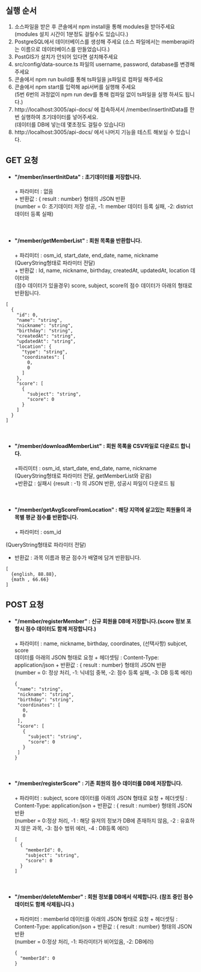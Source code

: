 ## 실행 순서
1. 소스파일을 받은 후 콘솔에서 npm install을 통해 modules을 받아주세요
</br> (modules 설치 시간이 1분정도 걸릴수도 있습니다.)
2. PostgreSQL에서 데이터베이스를 생성해 주세요 (소스 파일에서는 memberapi라는 이름으로 데이터베이스를 만들었습니다.)
3. PostGIS가 설치가 안되어 있다면 설치해주세요
4. src/config/data-source.ts 파일의 username, password, database를 변경해 주세요
5. 콘솔에서 npm run build를 통해 ts파일을 js파일로 컴파일 해주세요  
6. 콘솔에서 npm start를 입력해 api서버를 실행해 주세요
   </br>(5번 6번의 과정없이 npm run dev를 통해 컴파일 없이 ts파일을 실행 하셔도 됩니다.)
7. http://localhost:3005/api-docs/ 에 접속하셔서 /member/insertInitData를 한번 실행하여 초기데이터를 넣어주세요.
  </br>(데이터를 DB에 넣는데 몇초정도 걸릴수 있습니다)
8. http://localhost:3005/api-docs/ 에서 나머지 기능을 테스트 해보실 수 있습니다.


## GET 요청
* <h4>"/member/insertInitData" : 초기데이터를 저장합니다.</h4>
  + 파라미터 : 없음</br>
  + 반환값 : { result : number} 형태의 JSON 반환</br>
    (number = 0: 초기데이터 저장 성공, -1: member 데이터 등록 실패, -2: district 데이터 등록 실패)
</br>

* <h4>"/member/getMemberList" : 회원 목록을 반환합니다.</h4>
  + 파리미터 : osm_id, start_date, end_date, name, nickname</br>
    (QueryString형태로 파라미터 전달)</br>
  + 반환값 : Id, name, nickname, birthday, createdAt, updatedAt, location 데이터와 </br>(점수 데이터가 있을경우) score, subject, score의 점수 데이터가 아래의 형태로 반환됩니다.</br>
```
[
  {
    "id": 0,
    "name": "string",
    "nickname": "string",
    "birthday": "string",
    "createdAt": "string",
    "updatedAt": "string",
    "location": {
      "type": "string",
      "coordinates": [
        0,
        0
      ]
    },
    "score": [
      {
        "subject": "string",
        "score": 0
      }
    ]
  }
]
```
</br>

* <h4>"/member/downloadMemberList" : 회원 목록을 CSV파일로 다운로드 합니다.</h4>
  +파리미터 : osm_id, start_date, end_date, name, nickname</br>
    (QueryString형태로 파라미터 전달, getMemberList와 같음)</br>
  +반환값 : 실패시 {result : -1} 의 JSON 반환, 성공시 파일이 다운로드 됨

</br>

* <h4>"/member/getAvgScoreFromLocation" : 해당 지역에 살고있는 회원들의 과목별 평균 점수를 반환합니다. </h4>
  + 파라미터 : osm_id</br>
(QueryString형태로 파라미터 전달)</br>
  + 반환값 : 과목 이름과 평균 점수가 배열에 담겨 반환됩니다.</br>
  
  ```
  [
    {english, 88.88},
    {math , 66.66}
  ]
  ```

## POST 요청

* <h4>"/member/registerMember" : 신규 회원을 DB에 저장합니다.(score 정보 포함시 점수 데이터도 함께 저장합니다.)</h4>
  + 파라미터 : name, nickname, birthday, coordinates, (선택사항) subjcet, score</br> 데이터를 아래의 JSON 형태로 요청
  + 헤더셋팅 : Content-Type: application/json
  + 반환값 : { result : number} 형태의 JSON 반환 </br>
  (number = 0: 정상 처리, -1: 닉네임 중복, -2: 점수 등록 실패, -3: DB 등록 에러)</br>
  
   ```
  {
    "name": "string",
    "nickname": "string",
    "birthday": "string",
    "coordinates": [
      0,
      0
    ],
    "score": [
      {
        "subject": "string",
        "score": 0
      }
    ]
  }
   ```
   </br>
* <h4>"/member/registerScore" : 기존 회원의 점수 데이터를 DB에 저장합니다. </h4>
  + 파라미터 : subject, score 데이터를 아래의 JSON 형태로 요청
  + 헤더셋팅 : Content-Type: application/json
  + 반환값 : { result : number} 형태의 JSON 반환</br>
    (number = 0:정상 처리, -1 : 해당 유저의 정보가 DB에 존재하지 않음, -2 : 유효하지 않은 과목, -3: 점수 범위 에러, -4 : DB등록 에러)</br>
    
  ```
  [
    {
      "memberId": 0,
      "subject": "string",
      "score": 0
    }
  ]
  ```
  </br>
* <h4>"/member/deleteMember" : 회원 정보를 DB에서 삭제합니다. (참조 중인 점수 데이터도 함께 삭제됩니다.) </h4>
  + 파라미터 : memberId 데이터를 아래의 JSON 형태로 요청
  + 헤더셋팅 : Content-Type: application/json
  + 반환값 : { result : number} 형태의 JSON 반환</br>
    (number = 0:정상 처리, -1: 파라미터가 비어있음, -2: DB에러)</br>
    
  ```
  {
    "memberId": 0
  }
  ```
